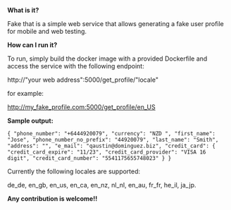**What is it?**

Fake that is a simple web service that allows generating a fake user profile for mobile and web testing.

**How can I run it?**

To run, simply build the docker image with a provided Dockerfile and access the service with the following endpoint:

http://"your web address":5000/get_profile/"locale"

for example:

http://my_fake_profile.com:5000/get_profile/en_US

**Sample output:**

`{
    "phone_number": "+6444920079",
    "currency": "NZD ",
    "first_name": "Jose",
    "phone_number_no_prefix": "44920079",
    "last_name": "Smith",
    "address": "",
    "e_mail": "qaustin@dominguez.biz",
    "credit_card": {
        "credit_card_expire": "11/23",
        "credit_card_provider": "VISA 16 digit",
        "credit_card_number": "5541175655748023"
    }
}`

Currently the following locales are supported:

de_de, en_gb, en_us, en_ca, en_nz, nl_nl, en_au, fr_fr, he_il, ja_jp.

**Any contribution is welcome!!**


